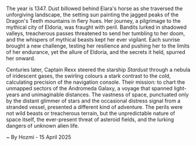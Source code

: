 
The year is 1347.  Dust billowed behind Elara's horse as she traversed the unforgiving landscape, the setting sun painting the jagged peaks of the Dragon's Teeth mountains in fiery hues.  Her journey, a pilgrimage to the mythical city of Eldoria, was fraught with peril.  Bandits lurked in shadowed valleys, treacherous passes threatened to send her tumbling to her doom, and the whispers of mythical beasts kept her ever vigilant.  Each sunrise brought a new challenge, testing her resilience and pushing her to the limits of her endurance, yet the allure of Eldoria, and the secrets it held, spurred her onward.

Centuries later, Captain Rexx steered the starship *Stardust* through a nebula of iridescent gases, the swirling colours a stark contrast to the cold, calculating precision of the navigation console.  Their mission: to chart the unmapped sectors of the Andromeda Galaxy, a voyage that spanned light-years and unimaginable distances.  The vastness of space, punctuated only by the distant glimmer of stars and the occasional distress signal from a stranded vessel, presented a different kind of adventure.  The perils were not wild beasts or treacherous terrain, but the unpredictable nature of space itself, the ever-present threat of asteroid fields, and the lurking dangers of unknown alien life.

~ By Hozmi - 15 April 2025

